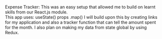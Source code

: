 Expense Tracker: This was an easy setup that allowed me to build on learnt skills from our React.js module.  
This app uses: 
useState()
props
.map()
I will build upon this by creating links for my application and also a tracker function that can tell the amount spent for the month. 
I also plan on making my data from state global by using Redux. 
